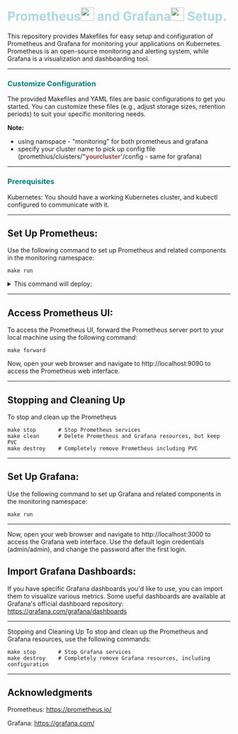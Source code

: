 # <span style="color: lightblue;">Prometheus<img src="https://prometheus.io/assets/prometheus_logo_grey.svg" alt="promethius" width="30px" height="30px"> and Grafana<img src="https://styles.redditmedia.com/t5_39cr8/styles/communityIcon_fs476g5i1i521.jpg" alt="promethius" width="30px" height="30px"> Setup.</span>
This repository provides Makefiles for easy setup and configuration of Prometheus and Grafana for monitoring your applications on Kubernetes. Prometheus is an open-source monitoring and alerting system, while Grafana is a visualization and dashboarding tool.

___
### <span style="color: teal;">Customize Configuration</span>
The provided Makefiles and YAML files are basic configurations to get you started. You can customize these files (e.g., adjust storage sizes, retention periods) to suit your specific monitoring needs.

**Note:**
* using namspace - "monitoring" for both prometheus and grafana
* specify your cluster name to pick up config file (promethius/cluisters/<span style="color: #994444;">**"yourcluster'**</span>/config - same for grafana)
___

### <span style="color: teal ;">Prerequisites</span>
Kubernetes: You should have a working Kubernetes cluster, and kubectl configured to communicate with it.
___

## Set Up Prometheus:
Use the following command to set up Prometheus and related components in the monitoring namespace:

    make run
<details>
  <summary>This command will deploy:</summary>
  
* Prometheus server 
* kube-state-metrics
* node-exporter
* and other necessary resources for monitoring.
</details>

___


## Access Prometheus UI:
To access the Prometheus UI, forward the Prometheus server port to your local machine using the following command:

    make forward

Now, open your web browser and navigate to http://localhost:9090 to access the Prometheus web interface.

---

## Stopping and Cleaning Up
To stop and clean up the Prometheus

    make stop       # Stop Prometheus services
    make clean      # Delete Prometheus and Grafana resources, but keep PVC 
    make destroy    # Completely remove Prometheus including PVC
---

## Set Up Grafana:
Use the following command to set up Grafana and related components in the monitoring namespace:

    make run
---
Now, open your web browser and navigate to http://localhost:3000 to access the Grafana web interface. Use the default login credentials (admin/admin), and change the password after the first login.

## Import Grafana Dashboards:
If you have specific Grafana dashboards you'd like to use, you can import them to visualize various metrics. Some useful dashboards are available at Grafana's official dashboard repository: https://grafana.com/grafana/dashboards
___
Stopping and Cleaning Up
To stop and clean up the Prometheus and Grafana resources, use the following commands:

    make stop       # Stop Grafana services
    make destroy    # Completely remove Grafana resources, including configuration
___
## Acknowledgments
Prometheus: https://prometheus.io/

Grafana: https://grafana.com/
